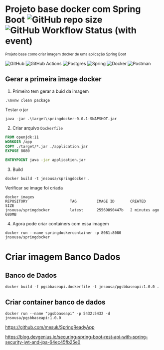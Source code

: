 # Projeto base docker com Spring Boot ![GitHub repo size](https://img.shields.io/github/repo-size/jnslabs/projeto-base-docker-sb) ![GitHub Workflow Status (with event)](https://img.shields.io/github/actions/workflow/status/jnslabs/projeto-base-docker-sb/main.yml?logo=github)
<small>Projeto base como criar imagem docker de uma aplicação Spring Boot</small>

![GitHub](https://img.shields.io/badge/github-%23121011.svg?style=for-the-badge&logo=github&logoColor=white)
![GitHub Actions](https://img.shields.io/badge/github%20actions-%232671E5.svg?style=for-the-badge&logo=githubactions&logoColor=white)
![Postgres](https://img.shields.io/badge/postgres-%23316192.svg?style=for-the-badge&logo=postgresql&logoColor=white)
![Spring](https://img.shields.io/badge/spring-%236DB33F.svg?style=for-the-badge&logo=spring&logoColor=white)
![Docker](https://img.shields.io/badge/docker-%230db7ed.svg?style=for-the-badge&logo=docker&logoColor=white)
![Postman](https://img.shields.io/badge/Postman-FF6C37?style=for-the-badge&logo=postman&logoColor=white)

## Gerar a primeira image docker

1. Primeiro tem gerar a buid da imagem
```shell
.\mvnw clean package
```
Testar o jar
```shell
java -jar .\target\springdocker-0.0.1-SNAPSHOT.jar 
```

2. Criar arquivo `Dockerfile`
```dockerfile
FROM openjdk:11
WORKDIR /app
COPY ./target/*.jar ./application.jar
EXPOSE 8080

ENTRYPOINT java -jar application.jar
```

3. Build
```shell
docker build -t jnsousa/springdocker .
```
Verificar se image foi criada
```shell
docker images
REPOSITORY                   TAG         IMAGE ID       CREATED         SIZE
jnsousa/springdocker         latest      25569890447b   2 minutes ago   680MB
```

4. Agora pode criar containers com essa imagem
```shell
docker run --name springdockercontainer -p 8081:8080 jnsousa/springdocker
```

# Criar imagem Banco Dados

## Banco de Dados
```
docker build -f pgsbbaseapi.dockerfile -t jnsousa/pgsbbaseapi:1.0.0 .
```

## Criar container banco de dados
```
docker run --name "pgsbbaseapi" -p 5432:5432 -d jnsousa/pgsbbaseapi:1.0.0
```

https://github.com/mesuk/SpringReadyApp

https://blog.devgenius.io/securing-spring-boot-rest-api-with-spring-security-jwt-and-jpa-64ec45fb25e0

